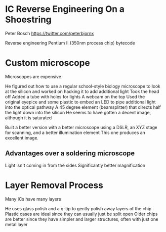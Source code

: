 # IC Reverse Engineering On a Shoestring 
Peter Bosch  https://twitter.com/peterbjornx

Reverse engineering Pentium II (350nm process chip) bytecode

# Custom microscope

Microscopes are expensive

He figured out how to use a regular school-style biology microscope to look at the silicon and worked on hacking it to add additional light
Took the head off
Added a tube with holes for lights
A webcam on the top
Used the original eyepice and some plastic to embed an LED to pipe additional light into the optical pathway
A 45 degree element (beamsplitter) that directs half the light down into the silicon
He seems to have gotten a decent image, although it is saturated

Built a better version with a better microscope using a DSLR, an XYZ stage for scanning, and a better illumination element
This one produces an excellent image.

## Advantages over a soldering microscope
Light isn't coming in from the sides
Significantly better magnification

# Layer Removal Process

Many ICs have many layers

He uses glass polish and a q-tip to gently polish away layers of the chip
Plastic cases are ideal since they can usually just be split open
Older chips are better since they have simpler and larger structures, often with just one metal layer
